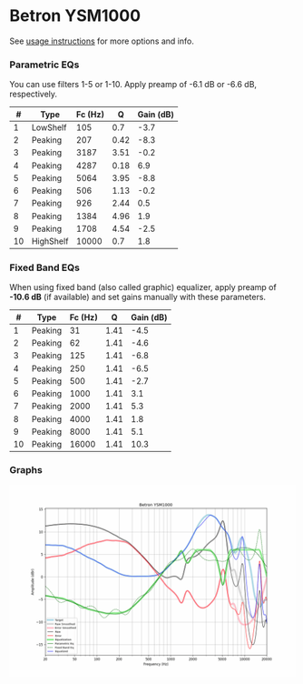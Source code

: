 # Betron YSM1000
See [usage instructions](https://github.com/jaakkopasanen/AutoEq#usage) for more options and info.

### Parametric EQs
You can use filters 1-5 or 1-10. Apply preamp of -6.1 dB or -6.6 dB, respectively.

|   # | Type      |   Fc (Hz) |    Q |   Gain (dB) |
|-----|-----------|-----------|------|-------------|
|   1 | LowShelf  |       105 | 0.7  |        -3.7 |
|   2 | Peaking   |       207 | 0.42 |        -8.3 |
|   3 | Peaking   |      3187 | 3.51 |        -0.2 |
|   4 | Peaking   |      4287 | 0.18 |         6.9 |
|   5 | Peaking   |      5064 | 3.95 |        -8.8 |
|   6 | Peaking   |       506 | 1.13 |        -0.2 |
|   7 | Peaking   |       926 | 2.44 |         0.5 |
|   8 | Peaking   |      1384 | 4.96 |         1.9 |
|   9 | Peaking   |      1708 | 4.54 |        -2.5 |
|  10 | HighShelf |     10000 | 0.7  |         1.8 |

### Fixed Band EQs
When using fixed band (also called graphic) equalizer, apply preamp of **-10.6 dB** (if available) and set gains manually with these parameters.

|   # | Type    |   Fc (Hz) |    Q |   Gain (dB) |
|-----|---------|-----------|------|-------------|
|   1 | Peaking |        31 | 1.41 |        -4.5 |
|   2 | Peaking |        62 | 1.41 |        -4.6 |
|   3 | Peaking |       125 | 1.41 |        -6.8 |
|   4 | Peaking |       250 | 1.41 |        -6.5 |
|   5 | Peaking |       500 | 1.41 |        -2.7 |
|   6 | Peaking |      1000 | 1.41 |         3.1 |
|   7 | Peaking |      2000 | 1.41 |         5.3 |
|   8 | Peaking |      4000 | 1.41 |         1.8 |
|   9 | Peaking |      8000 | 1.41 |         5.1 |
|  10 | Peaking |     16000 | 1.41 |        10.3 |

### Graphs
![](./Betron%20YSM1000.png)
